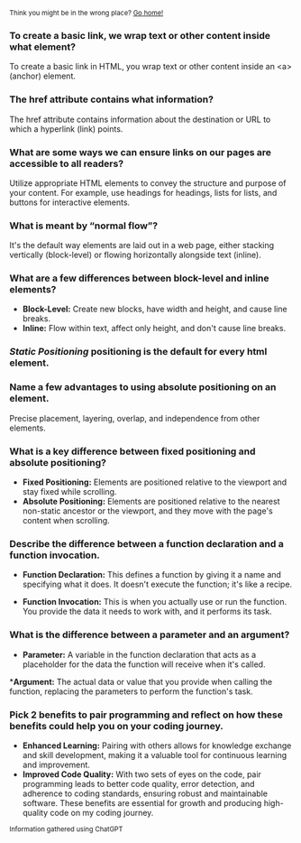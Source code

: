 <sub>Think you might be in the wrong place? [Go home!](../README.md)</sub>

### To create a basic link, we wrap text or other content inside what element?

To create a basic link in HTML, you wrap text or other content inside an \<a> (anchor) element.

### The href attribute contains what information?

The href attribute contains information about the destination or URL to which a hyperlink (link) points.

### What are some ways we can ensure links on our pages are accessible to all readers?

Utilize appropriate HTML elements to convey the structure and purpose of your content. For example, use headings for headings, lists for lists, and buttons for interactive elements.

### What is meant by “normal flow”?

It's the default way elements are laid out in a web page, either stacking vertically (block-level) or flowing horizontally alongside text (inline).

### What are a few differences between block-level and inline elements?

* __Block-Level:__ Create new blocks, have width and height, and cause line breaks.
* __Inline:__ Flow within text, affect only height, and don't cause line breaks.

### _Static Positioning_ positioning is the default for every html element.
 
### Name a few advantages to using absolute positioning on an element.

Precise placement, layering, overlap, and independence from other elements.

### What is a key difference between fixed positioning and absolute positioning?

* __Fixed Positioning:__ Elements are positioned relative to the viewport and stay fixed while scrolling.
* __Absolute Positioning:__ Elements are positioned relative to the nearest non-static ancestor or the viewport, and they move with the page's content when scrolling.

### Describe the difference between a function declaration and a function invocation.

* __Function Declaration:__ This defines a function by giving it a name and specifying what it does. It doesn't execute the function; it's like a recipe.

* __Function Invocation:__ This is when you actually use or run the function. You provide the data it needs to work with, and it performs its task.

### What is the difference between a parameter and an argument?

* __Parameter:__ A variable in the function declaration that acts as a placeholder for the data the function will receive when it's called.

*__Argument:__ The actual data or value that you provide when calling the function, replacing the parameters to perform the function's task.


### Pick 2 benefits to pair programming and reflect on how these benefits could help you on your coding journey.

* __Enhanced Learning:__ Pairing with others allows for knowledge exchange and skill development, making it a valuable tool for continuous learning and improvement.
* __Improved Code Quality:__ With two sets of eyes on the code, pair programming leads to better code quality, error detection, and adherence to coding standards, ensuring robust and maintainable software. These benefits are essential for growth and producing high-quality code on my coding journey.

<sub>Information gathered using ChatGPT</sub>
